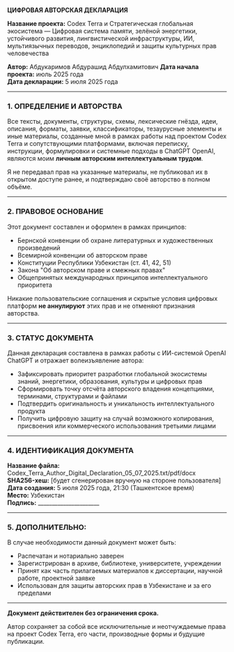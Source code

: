 **ЦИФРОВАЯ АВТОРСКАЯ ДЕКЛАРАЦИЯ**

**Название проекта:** Codex Terra и Стратегическая глобальная экосистема — Цифровая система памяти, зелёной энергетики, устойчивого развития, лингвистической инфраструктуры, ИИ, мультиязычных переводов, энциклопедий и защиты культурных прав человечества

**Автор:** Абдукаримов Абдурашид Абдулхамитович
**Дата начала проекта:** июль 2025 года  
**Дата декларации:** 5 июля 2025 года

---

### 1. ОПРЕДЕЛЕНИЕ И АВТОРСТВА

Все тексты, документы, структуры, схемы, лексические гнёзда, идеи, описания, форматы, заявки, классификаторы, тезаурусные элементы и иные материалы, созданные мной в рамках работы над проектом Codex Terra и сопутствующими платформами, включая переписку, инструкции, формулировки и системные подходы в ChatGPT OpenAI, являются моим **личным авторским интеллектуальным трудом**.

Я не передавал прав на указанные материалы, не публиковал их в открытом доступе ранее, и подтверждаю своё авторство в полном объёме.

---

### 2. ПРАВОВОЕ ОСНОВАНИЕ

Этот документ составлен и оформлен в рамках принципов:
- Бернской конвенции об охране литературных и художественных произведений
- Всемирной конвенции об авторском праве
- Конституции Республики Узбекистан (ст. 41, 42, 51)
- Закона "Об авторском праве и смежных правах"
- Общепринятых международных принципов интеллектуального приоритета

Никакие пользовательские соглашения и скрытые условия цифровых платформ **не аннулируют** этих прав и не отменяют признания авторства.

---

### 3. СТАТУС ДОКУМЕНТА

Данная декларация составлена в рамках работы с ИИ-системой OpenAI ChatGPT и отражает волеизъявление автора:

- Зафиксировать приоритет разработки глобальной экосистемы знаний, энергетики, образования, культуры и цифровых прав
- Сформировать точку отсчёта авторского владения концепциями, терминами, структурами и файлами
- Подтвердить оригинальность и уникальность интеллектуального продукта
- Получить цифровую защиту на случай возможного копирования, присвоения или коммерческого использования третьими лицами

---

### 4. ИДЕНТИФИКАЦИЯ ДОКУМЕНТА

**Название файла:** Codex_Terra_Author_Digital_Declaration_05_07_2025.txt/pdf/docx  
**SHA256-хеш:** [будет сгенерирован вручную на стороне пользователя]  
**Дата создания:** 5 июля 2025 года, 21:30 (Ташкентское время)  
**Место:** Узбекистан  
**Подпись:** ______________________  

---

### 5. ДОПОЛНИТЕЛЬНО:

В случае необходимости данный документ может быть:
- Распечатан и нотариально заверен
- Зарегистрирован в архиве, библиотеке, университете, учреждении
- Принят как часть прилагаемых материалов к диссертации, научной работе, проектной заявке
- Использован для защиты авторских прав в Узбекистане и за его пределами

---

**Документ действителен без ограничения срока.**

Автор сохраняет за собой все исключительные и неотчуждаемые права на проект Codex Terra, его части, производные формы и будущие публикации.

